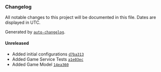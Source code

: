 ### Changelog

All notable changes to this project will be documented in this file. Dates are displayed in UTC.

Generated by [`auto-changelog`](https://github.com/CookPete/auto-changelog).

#### Unreleased

- Added initial configurations [`d7ba313`](https://github.com/borelanjo/tic-tac-toe/commit/d7ba313bbe1f4f1322a1924ef553aeaaf79a4457)
- Added Game Service Tests [`a1e03ec`](https://github.com/borelanjo/tic-tac-toe/commit/a1e03ec34377340b993dbbffd618e86409821126)
- Added Game Model [`14ea360`](https://github.com/borelanjo/tic-tac-toe/commit/14ea36052446c9e857286dc31d3b9b8741ade983)
